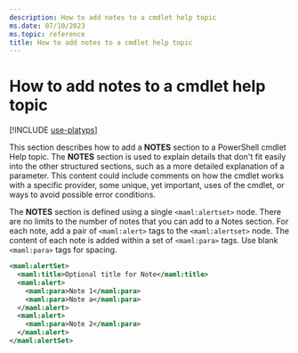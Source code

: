 ```yaml
---
description: How to add notes to a cmdlet help topic
ms.date: 07/10/2023
ms.topic: reference
title: How to add notes to a cmdlet help topic
---
```

# How to add notes to a cmdlet help topic

[!INCLUDE [use-platyps](../../../includes/use-platyps.md)]

This section describes how to add a **NOTES** section to a PowerShell cmdlet Help topic. The
**NOTES** section is used to explain details that don't fit easily into the other structured
sections, such as a more detailed explanation of a parameter. This content could include comments on
how the cmdlet works with a specific provider, some unique, yet important, uses of the cmdlet, or
ways to avoid possible error conditions.

The **NOTES** section is defined using a single `<maml:alertset>` node. There are no limits to the
number of notes that you can add to a Notes section. For each note, add a pair of `<maml:alert>`
tags to the `<maml:alertset>` node. The content of each note is added within a set of `<maml:para>`
tags. Use blank `<maml:para>` tags for spacing.

```xml
<maml:alertSet>
  <maml:title>Optional title for Note</maml:title>
  <maml:alert>
    <maml:para>Note 1</maml:para>
    <maml:para>Note a</maml:para>
  </maml:alert>
  <maml:alert>
    <maml:para>Note 2</maml:para>
  </maml:alert>
</maml:alertSet>
```

